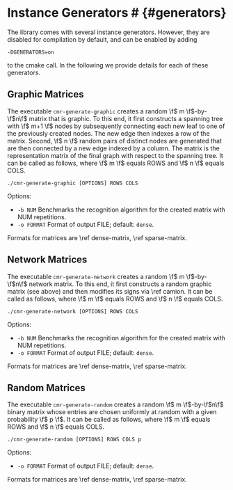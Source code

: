 # Instance Generators # {#generators}

The library comes with several instance generators.
However, they are disabled for compilation by default, and can be enabled by adding

    -DGENERATORS=on

to the cmake call.
In the following we provide details for each of these generators.

## Graphic Matrices ##

The executable `cmr-generate-graphic` creates a random \f$ m \f$-by-\f$n\f$ matrix that is graphic.
To this end, it first constructs a spanning tree with \f$ m+1 \f$ nodes by subsequently connecting each new leaf to one of the previously created nodes.
The new edge then indexes a row of the matrix.
Second, \f$ n \f$ random pairs of distinct nodes are generated that are then connected by a new edge indexed by a column.
The matrix is the representation matrix of the final graph with respect to the spanning tree.
It can be called as follows, where \f$ m \f$ equals ROWS and \f$ n \f$ equals COLS.

    ./cmr-generate-graphic [OPTIONS] ROWS COLS

Options:
  - `-b NUM`    Benchmarks the recognition algorithm for the created matrix with NUM repetitions.
  - `-o FORMAT` Format of output FILE; default: `dense`.

Formats for matrices are \ref dense-matrix, \ref sparse-matrix.

## Network Matrices ##

The executable `cmr-generate-network` creates a random \f$ m \f$-by-\f$n\f$ network matrix.
To this end, it first constructs a random graphic matrix (see above) and then modifies its signs via \ref camion.
It can be called as follows, where \f$ m \f$ equals ROWS and \f$ n \f$ equals COLS.

    ./cmr-generate-network [OPTIONS] ROWS COLS

Options:
  - `-b NUM`    Benchmarks the recognition algorithm for the created matrix with NUM repetitions.
  - `-o FORMAT` Format of output FILE; default: `dense`.

Formats for matrices are \ref dense-matrix, \ref sparse-matrix.

## Random Matrices ##

The executable `cmr-generate-random` creates a random \f$ m \f$-by-\f$n\f$ binary matrix whose entries are chosen uniformly at random with a given probability \f$ p \f$.
It can be called as follows, where \f$ m \f$ equals ROWS and \f$ n \f$ equals COLS.

    ./cmr-generate-random [OPTIONS] ROWS COLS p

Options:
  - `-o FORMAT` Format of output FILE; default: `dense`.

Formats for matrices are \ref dense-matrix, \ref sparse-matrix.
